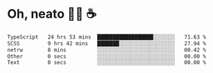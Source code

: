 # Oh, neato 🧑‍💻 ☕

<!--START_SECTION:waka-->

```txt
TypeScript   24 hrs 53 mins  ██████████████████░░░░░░░   71.63 %
SCSS         9 hrs 42 mins   ███████░░░░░░░░░░░░░░░░░░   27.94 %
netrw        8 mins          ░░░░░░░░░░░░░░░░░░░░░░░░░   00.42 %
Other        0 secs          ░░░░░░░░░░░░░░░░░░░░░░░░░   00.00 %
Text         0 secs          ░░░░░░░░░░░░░░░░░░░░░░░░░   00.00 %
```

<!--END_SECTION:waka-->

